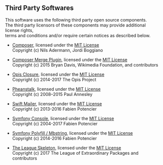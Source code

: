 ## Third Party Softwares

This software uses the following third party open source components.  
The third party licensors of these components may provide additional license rights,  
terms and conditions and/or require certain notices as described below.

* [Composer](https://github.com/composer/composer), licensed under the [MIT License](https://github.com/composer/composer/blob/master/LICENSE)  
Copyright (c) Nils Adermann, Jordi Boggiano

* [Composer Merge Plugin](https://github.com/wikimedia/composer-merge-plugin), licensed under the [MIT License](https://github.com/wikimedia/composer-merge-plugin/blob/master/LICENSE)  
Copyright (c) 2015 Bryan Davis, Wikimedia Foundation, and contributors

* [Opis Closure](https://github.com/opis/closure), licensed under the [MIT License](https://github.com/opis/closure/blob/master/LICENSE)  
Copyright (c) 2014-2017 The Opis Project

* [Pheanstalk](https://github.com/pda/pheanstalk), licensed under the [MIT License](https://github.com/pda/pheanstalk/blob/master/LICENSE)  
Copyright (c) 2008–2015 Paul Annesley

* [Swift Mailer](https://github.com/swiftmailer/swiftmailer), licensed under the [MIT License](https://github.com/swiftmailer/swiftmailer/blob/master/LICENSE)  
Copyright (c) 2013-2016 Fabien Potencier

* [Symfony Console](https://github.com/symfony/console), licensed under the [MIT License](https://github.com/symfony/console/blob/master/LICENSE)  
Copyright (c) 2004-2017 Fabien Potencier

* [Symfony Polyfill / Mbstring](https://github.com/symfony/polyfill-mbstring), licensed under the [MIT License](https://github.com/symfony/polyfill-mbstring/blob/master/LICENSE)  
Copyright (c) 2014-2016 Fabien Potencier

* [The League Skeleton](https://github.com/thephpleague/skeleton), licensed under the [MIT License](https://github.com/thephpleague/skeleton/blob/master/LICENSE.md)  
Copyright (c) 2017 The League of Extraordinary Packages and contributors

